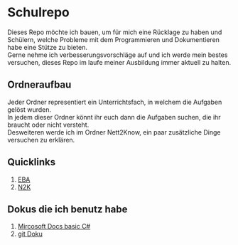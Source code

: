 # Schulrepo
Dieses Repo möchte ich bauen, um für mich eine Rücklage zu haben und Schülern, welche Probleme mit dem Programmieren und Dokumentieren habe eine Stütze zu bieten. <br>
Gerne nehme ich verbesserungsvorschläge auf und ich werde mein bestes versuchen, dieses Repo im laufe meiner Ausbildung immer aktuell zu halten.

## Ordneraufbau
Jeder Ordner representiert ein Unterrichtsfach, in welchem die Aufgaben gelöst wurden. <br>
In jedem dieser Ordner könnt ihr euch dann die Aufgaben suchen, die ihr braucht oder nicht versteht. <br>
Desweiteren werde ich im Ordner Nett2Know, ein paar zusätzliche Dinge versuchen zu erklären. <br>


## Quicklinks 
1. [EBA](https://github.com/Zeroks77/Schule/tree/Aufgabe1/EBA)
2. [N2K](https://github.com/Zeroks77/Schule/tree/master/Nett2Know)


## Dokus die ich benutz habe
1. [Mircosoft Docs basic C#](https://docs.microsoft.com/de-de/dotnet/csharp/)
2. [git Doku](https://git-scm.com/docs) 
